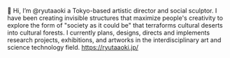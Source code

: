 👋 Hi, I’m @ryutaaoki a Tokyo-based artistic director and social sculptor. I have been creating invisible structures that maximize people's creativity to explore the form of "society as it could be" that terraforms cultural deserts into cultural forests. I currently plans, designs, directs and implements research projects, exhibitions, and artworks in the interdisciplinary art and science technology field.
https://ryutaaoki.jp/

<!---
ryutaaoki/ryutaaoki is a ✨ special ✨ repository because its `README.md` (this file) appears on your GitHub profile.
You can click the Preview link to take a look at your changes.
--->
